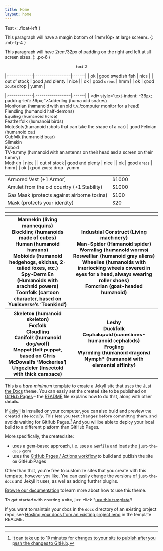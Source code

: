 ```yaml
---
title: Home
layout: home
---
```

Test {: .float-left }

This paragraph will have a margin bottom of 1rem/16px at large screens.
{: .mb-lg-4 }

This paragraph will have 2rem/32px of padding on the right and left at all screen sizes.
{: .px-6 }


<div style="text-align:center;">test 2</div>

|:-------------|:------------------|:------|
| ok           | good swedish fish | nice  |
| out of stock | good and plenty   | nice  |
| ok           | good <span class="sb">`oreos`</span>      | hmm   |
| ok           | good <span class="sb">`zoute`</span> drop | yumm  |

|:-------------|:------------------|:------|
| <div style=“text-indent: -36px; padding-left: 36px;”>Adderling (humanoid snakes)<br>Monitorian (humanoid with an old t.v./computer monitor for a head)<br>Fiendling (humanoid half-demons)<br>Equiling (humanoid horse)<br>Featherfolk (humanoid birds)<br>MotoBots(humanoid robots that can take the shape of a car)</div> | good Felinian (humanoid cat)<br>Cubfolk (humanoid bear)<br>Slimekin<br>Kobold<br>TV-tummy (humanoid with an antenna on their head and a screen on their tummy)<br>Mothkin | nice  |
| out of stock | good and plenty   | nice  |
| ok           | good <span class="sb">`oreos`</span>      | hmm   |
| ok           | good <span class="sb">`zoute`</span> drop | yumm  |

||     |
|--------------------------------------------------------------|-----|
|Armored Vest (+1 Armor)   |$1000   |
|Amulet from the old country (+1 Stability)   |$1000   |
|Gas Mask (protects against airborne toxins)    |$100   |
|Mask (protects your identity)   |$20   |

<table>
 <tr>
 	<th></th>
 	<th></th>
 </tr>
 <tr>
 	<th>Mannekin (living mannequins)<br>Blockling (humanoids made of cubes)<br>Human (humanoid humans)<br>Mobioids (humanoid hedgehogs, ekidnas, 2-tailed foxes, etc.)<br>Spy-Derm En (Humanoids with arachnid powers)<br>Toonfolk (cartoon character, based on Yunisverse’s ‘Toonkind’)</th>
 	<th>Industrial Construct (Living machinery)<br>Man-Spider (Humanoid spider)<br>Wormling (humanoid worms)<br>Roswellian (humanoid gray aliens)<br>Wheelies (humanoids with interlocking wheels covered in eyes for a head, always wearing roller shoes)<br>Fomorian (goat-headed humanoid)</th>
 </tr>
 <tr>
 	<th>Skeleton (humanoid skeleton)<br>Foxfolk<br>Cloudling<br>Canifolk (humanoid dog/wolf)<br>Moppet (felt puppet, based on Chris McDowall’s ‘Mockeries’)<br>Ungeziefer (insectoid with thick carapace)</th>
 	<th>Leshy<br>Duckfolk<br>Cephalopoid (sometimes-humanoid cephalods)<br>Frogling<br>Wyrmling (humanoid dragons)<br>Nymph* (humanoid with elemental affinity)</th>
 </tr>
</table>



This is a *bare-minimum* template to create a Jekyll site that uses the [Just the Docs] theme. You can easily set the created site to be published on [GitHub Pages] – the [README] file explains how to do that, along with other details.

If [Jekyll] is installed on your computer, you can also build and preview the created site *locally*. This lets you test changes before committing them, and avoids waiting for GitHub Pages.[^1] And you will be able to deploy your local build to a different platform than GitHub Pages.

More specifically, the created site:

- uses a gem-based approach, i.e. uses a `Gemfile` and loads the `just-the-docs` gem
- uses the [GitHub Pages / Actions workflow] to build and publish the site on GitHub Pages

Other than that, you're free to customize sites that you create with this template, however you like. You can easily change the versions of `just-the-docs` and Jekyll it uses, as well as adding further plugins.

[Browse our documentation][Just the Docs] to learn more about how to use this theme.

To get started with creating a site, just click "[use this template]"!

If you want to maintain your docs in the `docs` directory of an existing project repo, see [Hosting your docs from an existing project repo](https://github.com/just-the-docs/just-the-docs-template/blob/main/README.md#hosting-your-docs-from-an-existing-project-repo) in the template README.

----

[^1]: [It can take up to 10 minutes for changes to your site to publish after you push the changes to GitHub](https://docs.github.com/en/pages/setting-up-a-github-pages-site-with-jekyll/creating-a-github-pages-site-with-jekyll#creating-your-site).

[Just the Docs]: https://just-the-docs.github.io/just-the-docs/
[GitHub Pages]: https://docs.github.com/en/pages
[README]: https://github.com/just-the-docs/just-the-docs-template/blob/main/README.md
[Jekyll]: https://jekyllrb.com
[GitHub Pages / Actions workflow]: https://github.blog/changelog/2022-07-27-github-pages-custom-github-actions-workflows-beta/
[use this template]: https://github.com/just-the-docs/just-the-docs-template/generate
